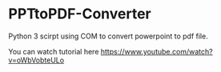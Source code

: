 # PPTtoPDF-Converter

Python 3 scirpt using COM to convert powerpoint to pdf file.

You can watch tutorial here <https://www.youtube.com/watch?v=oWbVobteULo>
